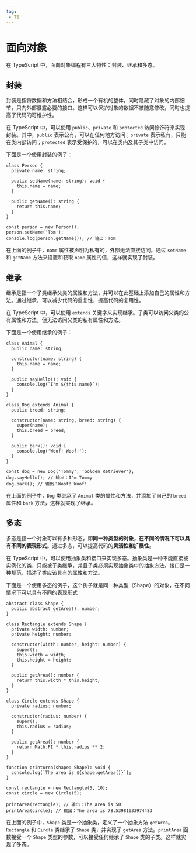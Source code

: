 ```yaml
---
tag:
 - TS
---
```


# 面向对象

在 TypeScript 中，面向对象编程有三大特性：封装、继承和多态。

## 封装

封装是指将数据和方法相结合，形成一个有机的整体，同时隐藏了对象的内部细节，只向外部暴露必要的接口。这样可以保护对象的数据不被随意修改，同时也提高了代码的可维护性。

在 TypeScript 中，可以使用 `public`、`private` 和 `protected` 访问修饰符来实现封装。其中，`public` 表示公有，可以在任何地方访问；`private` 表示私有，只能在类内部访问；`protected` 表示受保护的，可以在类内及其子类中访问。

下面是一个使用封装的例子：

```
class Person {
  private name: string;

  public setName(name: string): void {
    this.name = name;
  }

  public getName(): string {
    return this.name;
  }
}

const person = new Person();
person.setName('Tom');
console.log(person.getName()); // 输出：Tom

```

在上面的例子中，`name` 属性被声明为私有的，外部无法直接访问。通过 `setName` 和 `getName` 方法来设置和获取 `name` 属性的值，这样就实现了封装。

## 继承

继承是指一个子类继承父类的属性和方法，并可以在此基础上添加自己的属性和方法。通过继承，可以减少代码的重复性，提高代码的复用性。

在 TypeScript 中，可以使用 `extends` 关键字来实现继承。子类可以访问父类的公有属性和方法，但无法访问父类的私有属性和方法。

下面是一个使用继承的例子：

```
class Animal {
  public name: string;

  constructor(name: string) {
    this.name = name;
  }

  public sayHello(): void {
    console.log(`I'm ${this.name}`);
  }
}

class Dog extends Animal {
  public breed: string;

  constructor(name: string, breed: string) {
    super(name);
    this.breed = breed;
  }

  public bark(): void {
    console.log('Woof! Woof!');
  }
}

const dog = new Dog('Tommy', 'Golden Retriever');
dog.sayHello(); // 输出：I'm Tommy
dog.bark(); // 输出：Woof! Woof!

```

在上面的例子中，`Dog` 类继承了 `Animal` 类的属性和方法，并添加了自己的 `breed` 属性和 `bark` 方法，这样就实现了继承。

## 多态

多态是指一个对象可以有多种形态，即**同一种类型的对象，在不同的情况下可以具有不同的表现形式**。通过多态，可以提高代码的**灵活性和扩展性**。

在 TypeScript 中，可以使用抽象类和接口来实现多态。抽象类是一种不能直接被实例化的类，只能被子类继承，并且子类必须实现抽象类中的抽象方法。接口是一种规范，描述了类应该具有的属性和方法。

下面是一个使用多态的例子，这个例子就是同一种类型（Shape）的对象，在不同情况下可以具有不同的表现形式：

```
abstract class Shape {
  public abstract getArea(): number;
}

class Rectangle extends Shape {
  private width: number;
  private height: number;

  constructor(width: number, height: number) {
    super();
    this.width = width;
    this.height = height;
  }

  public getArea(): number {
    return this.width * this.height;
  }
}

class Circle extends Shape {
  private radius: number;

  constructor(radius: number) {
    super();
    this.radius = radius;
  }

  public getArea(): number {
    return Math.PI * this.radius ** 2;
  }
}

function printArea(shape: Shape): void {
  console.log(`The area is ${shape.getArea()}`);
}

const rectangle = new Rectangle(5, 10);
const circle = new Circle(5);

printArea(rectangle); // 输出：The area is 50
printArea(circle); // 输出：The area is 78.53981633974483

```

在上面的例子中，`Shape` 类是一个抽象类，定义了一个抽象方法 `getArea`。`Rectangle` 和 `Circle` 类继承了 `Shape` 类，并实现了 `getArea` 方法。`printArea` 函数接受一个 `Shape` 类型的参数，可以接受任何继承了 `Shape` 类的子类。这样就实现了多态。
